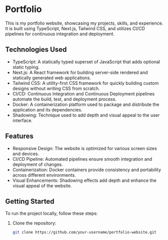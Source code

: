 # Portfolio

This is my portfolio website, showcasing my projects, skills, and experience. It is built using TypeScript, Next.js, Tailwind CSS, and utilizes CI/CD pipelines for continuous integration and deployment.

## Technologies Used

- TypeScript: A statically typed superset of JavaScript that adds optional static typing.
- Next.js: A React framework for building server-side rendered and statically generated web applications.
- Tailwind CSS: A utility-first CSS framework for quickly building custom designs without writing CSS from scratch.
- CI/CD: Continuous Integration and Continuous Deployment pipelines automate the build, test, and deployment process.
- Docker: A containerization platform used to package and distribute the application and its dependencies.
- Shadowing: Technique used to add depth and visual appeal to the user interface.

## Features

- Responsive Design: The website is optimized for various screen sizes and devices.
- CI/CD Pipeline: Automated pipelines ensure smooth integration and deployment of changes.
- Containerization: Docker containers provide consistency and portability across different environments.
- Visual Enhancements: Shadowing effects add depth and enhance the visual appeal of the website.

## Getting Started

To run the project locally, follow these steps:

1. Clone the repository:

   ```bash
   git clone https://github.com/your-username/portfolio-website.git
   ```
